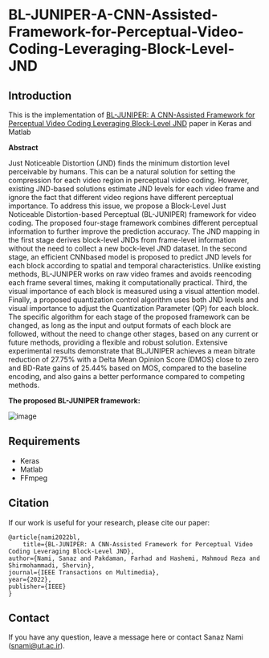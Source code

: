 # BL-JUNIPER-A-CNN-Assisted-Framework-for-Perceptual-Video-Coding-Leveraging-Block-Level-JND

## Introduction

This is the implementation of [BL-JUNIPER: A CNN-Assisted Framework for Perceptual Video Coding Leveraging Block-Level JND](https://ieeexplore.ieee.org/abstract/document/9810507) paper in Keras and Matlab

**Abstract**

Just Noticeable Distortion (JND) finds the minimum distortion level perceivable by humans. This can be a natural solution for setting the compression for each video region in perceptual video coding. However, existing JND-based solutions estimate JND levels for each video frame and ignore the fact that different video regions have different perceptual importance. To address this issue, we propose a Block-Level Just Noticeable Distortion-based Perceptual (BL-JUNIPER) framework for video coding. The proposed four-stage framework combines different perceptual information to further improve the prediction accuracy. The JND mapping in the first stage derives block-level JNDs from frame-level information without the need to collect a new bock-level JND dataset. In the second stage, an efficient CNNbased model is proposed to predict JND levels for each block according to spatial and temporal characteristics. Unlike existing methods, BL-JUNIPER works on raw video frames and avoids reencoding each frame several times, making it computationally practical. Third, the visual importance of each block is measured using a visual attention model. Finally, a proposed quantization control algorithm uses both JND levels and visual importance to adjust the Quantization Parameter (QP) for each block. The specific algorithm for each stage of the proposed framework can be changed, as long as the input and output formats of each block are followed, without the need to change other stages, based on any current or future methods, providing a flexible and robust solution. Extensive experimental results demonstrate that BLJUNIPER achieves a mean bitrate reduction of 27.75% with a Delta Mean Opinion Score (DMOS) close to zero and BD-Rate gains of 25.44% based on MOS, compared to the baseline encoding, and also gains a better performance compared to competing methods.

**The proposed BL-JUNIPER framework:**

![image](https://user-images.githubusercontent.com/59918141/197768571-20a1aa16-30f0-45ac-ad0b-e798f534950f.png)

## Requirements

- Keras
- Matlab
- FFmpeg



## Citation
If our work is useful for your research, please cite our paper:

    @article{nami2022bl,
    	title={BL-JUNIPER: A CNN-Assisted Framework for Perceptual Video Coding Leveraging Block-Level JND},
	author={Nami, Sanaz and Pakdaman, Farhad and Hashemi, Mahmoud Reza and Shirmohammadi, Shervin},
	journal={IEEE Transactions on Multimedia},
	year={2022},
	publisher={IEEE}
    }

## Contact

If you have any question, leave a message here or contact Sanaz Nami (snami@ut.ac.ir).
